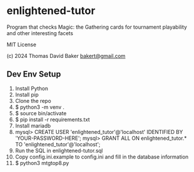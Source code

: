 # enlightened-tutor
Program that checks Magic: the Gathering cards for tournament playability and other interesting facets

MIT License

(c) 2024 Thomas David Baker <bakert@gmail.com>

## Dev Env Setup
1. Install Python
2. Install pip
3. Clone the repo
4. $ python3 -m venv .
5. $ source bin/activate
6. $ pip install -r requirements.txt
7. Install mariadb
8. mysql> CREATE USER 'enlightened_tutor'@'localhost' IDENTIFIED BY 'YOUR-PASSWORD-HERE';
   mysql> GRANT ALL ON enlightened_tutor.* TO 'enlightened_tutor'@'localhost';
9. Run the SQL in enlightened-tutor.sql
10. Copy config.ini.example to config.ini and fill in the database information
11. $ python3 mtgtop8.py
